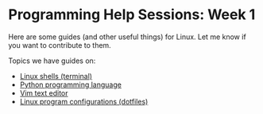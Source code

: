 Programming Help Sessions: Week 1
=================================

Here are some guides (and other useful things) for Linux. Let me know if you
want to contribute to them.


Topics we have guides on:

-   [Linux shells (terminal)](shell/)
-   [Python programming language](python/)
-   [Vim text editor](vim/)
-   [Linux program configurations (dotfiles)](dotfiles/)
